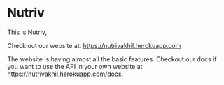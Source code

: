 # Nutriv

This is Nutriv,

Check out our website at: https://nutrivakhil.herokuapp.com

The website is having almost all the basic features. Checkout our docs if you want to use the API in your own website at https://nutrivakhil.herokuapp.com/docs.
